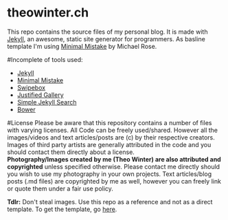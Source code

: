 theowinter.ch
=============

This repo contains the source files of my personal blog. It is made with [Jekyll](http://jekyllrb.com/), an awesome, static site
generator for programmers. As basline template I'm using [Minimal Mistake](https://github.com/mmistakes/minimal-mistakes) by Michael Rose.

#Incomplete of tools used:
 + [Jekyll](http://jekyllrb.com/)
 + [Minimal Mistake](https://github.com/mmistakes/minimal-mistakes)
 + [Swipebox](http://brutaldesign.github.io/swipebox/)
 + [Justified Gallery](http://miromannino.github.io/Justified-Gallery/)
 + [Simple Jekyll Search](https://github.com/christian-fei/Simple-Jekyll-Search)
 + [Bower](http://bower.io/)

#License
Please be aware that this repository contains a number of files with varying licenses. All Code can be freely used/shared.
However all the images/videos and text articles/posts are (c) by their respective creators. Images of third party artists are
generally attributed in the code and you should contact them directly about a license.  
**Photography/Images created by me (Theo Winter) are also attributed and copyrighted** unless specified otherwise. Please contact me directly
should you wish to use my photography in your own projects.
Text articles/blog posts (.md files) are copyrighted by me as well, however you can freely link or quote them
under a fair use policy.  

**Tdlr:** Don't steal images. Use this repo as a reference and not as a direct template. To get the template, go [here](https://github.com/mmistakes/minimal-mistakes).
